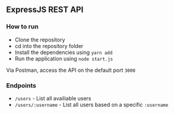 ## ExpressJS REST API

### How to run
- Clone the repository
- cd into the repository folder
- Install the dependencies using `yarn add`
- Run the application using `node start.js`

Via Postman, access the API on the default port `3000`

### Endpoints

- `/users` - List all availiable users
- `/users/:username` - List all users based on a specific `:username` 